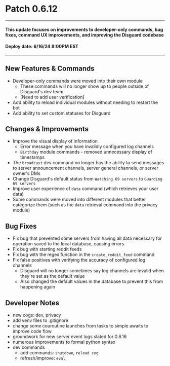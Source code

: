 # Patch 0.6.12

----

#### This update focuses on improvements to developer-only commands, bug fixes, command UX improvements, and improving the Disguard codebase

#### Deploy date: 6/16/24 8:00PM EST

----

## New Features & Commands
* Developer-only commands were moved into their own module
    * These commands will no longer show up to people outside of Disguard's dev team
    * [Need to add user verification]
* Add ability to reload individual modules without needing to restart the bot
* Add ability to set custom statuses for Disguard

## Changes & Improvements
* Improve the visual display of information
    * Error message when you have invalidly configured log channels
    * ```Birthday``` module commands - removed unnecessary display of timestamps
* The ```broadcast``` dev command no longer has the ability to send messages to server announcement channels, server general channels, or server owner's DMs
* Change Disguard's default status from ```Watching 69 servers``` to ```Guarding 69 servers```
* Improve user experience of ```data``` command (which retrieves your user data)
* Some commands were moved into different modules that better categorize them (such as the ```data``` retrieval command into the privacy module)


## Bug Fixes
* Fix bug that prevented some servers from having all data necessary for operation saved to the local database, causing errors
* Fix bug with starting reddit feeds
* Fix bug with the regex function in the ```create_reddit_feed``` command
* Fix false positives with verifying the accuracy of configured log channels
    * Disguard will no longer sometimes say log channels are invalid when they're set as the default value
    * Also changed the default values in the database to prevent this from happening again

## Developer Notes
* new cogs: dev, privacy
* add venv files to .gitignore
* change some couroutine launches from tasks to simple awaits to improve code flow
* groundwork for new server event logs slated for 0.6.16
* numerous improvements to formal python syntax
* dev commands
    * add commands: ```shutdown```, ```reload cog```
    * refresh/improve: ```eval```, 
